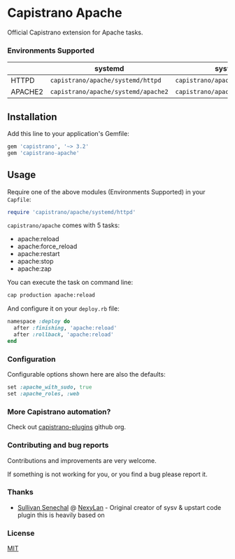 # Capistrano Apache

Official Capistrano extension for Apache tasks.

### Environments Supported
|  | systemd | sysv & upstart |
| ---- | ------- | -------------- |
| HTTPD | ```capistrano/apache/systemd/httpd``` | ```capistrano/apache/sysv_upstart/httpd``` |
| APACHE2 | ```capistrano/apache/systemd/apache2``` | ```capistrano/apache/systemd/apache2``` |

## Installation

Add this line to your application's Gemfile:

```ruby
gem 'capistrano', '~> 3.2'
gem 'capistrano-apache'
```

## Usage

Require one of the above modules (Environments Supported) in your `Capfile`:

```ruby
require 'capistrano/apache/systemd/httpd'
```

`capistrano/apache` comes with 5 tasks:

* apache:reload
* apache:force_reload
* apache:restart
* apache:stop
* apache:zap

You can execute the task on command line:
 
```bash
cap production apache:reload
```

And configure it on your `deploy.rb` file:

```ruby
namespace :deploy do
  after :finishing, 'apache:reload'
  after :rollback, 'apache:reload'
end
```

### Configuration

Configurable options shown here are also the defaults:

```ruby
set :apache_with_sudo, true
set :apache_roles, :web
```

### More Capistrano automation?

Check out [capistrano-plugins](https://github.com/capistrano-plugins) github org.

### Contributing and bug reports

Contributions and improvements are very welcome.

If something is not working for you, or you find a bug please report it.

### Thanks

* [Sullivan Senechal](https://github.com/Soullivaneuh) @ [NexyLan](https://www.nexylan.com) - Original creator of sysv & upstart code plugin this is heavily based on

### License

[MIT](LICENSE.md)
